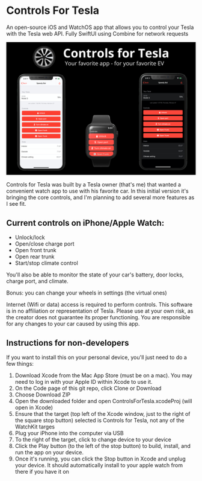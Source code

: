 # Controls For Tesla
An open-source iOS and WatchOS app that allows you to control your Tesla with the Tesla web API.
Fully SwiftUI using Combine for network requests

![Alt text](ReadMeImages/all_snapshot_1.png?raw=true "Title")

Controls for Tesla was built by a Tesla owner (that's me) that wanted a convenient watch app to use with his favorite car. In this initial version it's bringing the core controls, and I'm planning to add several more features as I see fit.

## Current controls on iPhone/Apple Watch:
* Unlock/lock  
* Open/close charge port  
* Open front trunk  
* Open rear trunk  
* Start/stop climate control  

You'll also be able to monitor the state of your car's battery, door locks, charge port, and climate.

Bonus: you can change your wheels in settings (the virtual ones)

Internet (Wifi or data) access is required to perform controls. This software is in no affiliation or representation of Tesla. Please use at your own risk, as the creator does not guarantee its proper functioning. You are responsible for any changes to your car caused by using this app. 

## Instructions for non-developers
If you want to install this on your personal device, you'll just need to do a few things:
1. Download Xcode from the Mac App Store (must be on a mac). You may need to log in with your Apple ID within Xcode to use it.
2. On the Code page of this git repo, click Clone or Download
3. Choose Download ZIP
4. Open the downloaded folder and open ControlsForTesla.xcodeProj (will open in Xcode)
5. Ensure that the target (top left of the Xcode window, just to the right of the square stop button) selected is Controls for Tesla, not any of the WatchKit targes
6. Plug your iPhone into the computer via USB
7. To the right of the target, click to change device to your device
8. Click the Play button (to the left of the stop button) to build, install, and run the app on your device.
9. Once it's running, you can click the Stop button in Xcode and unplug your device. It should automatically install to your apple watch from there if you have it on
